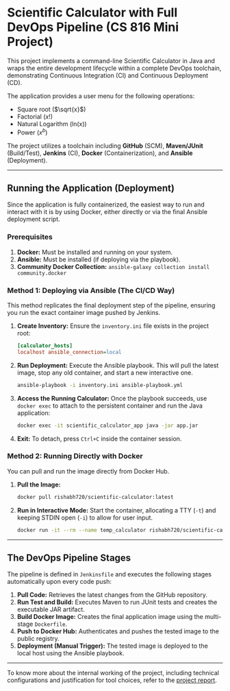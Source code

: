 # Scientific Calculator with Full DevOps Pipeline (CS 816 Mini Project)

This project implements a command-line Scientific Calculator in Java and wraps the entire development lifecycle within a complete DevOps toolchain, demonstrating Continuous Integration (CI) and Continuous Deployment (CD).

The application provides a user menu for the following operations:
* Square root ($\sqrt{x}$)
* Factorial ($x!$)
* Natural Logarithm (ln(x))
* Power ($x^b$)

The project utilizes a toolchain including **GitHub** (SCM), **Maven/JUnit** (Build/Test), **Jenkins** (CI), **Docker** (Containerization), and **Ansible** (Deployment).

---

## Running the Application (Deployment)

Since the application is fully containerized, the easiest way to run and interact with it is by using Docker, either directly or via the final Ansible deployment script.

### Prerequisites

1.  **Docker:** Must be installed and running on your system.
2.  **Ansible:** Must be installed (if deploying via the playbook).
3.  **Community Docker Collection:** `ansible-galaxy collection install community.docker`

### Method 1: Deploying via Ansible (The CI/CD Way)

This method replicates the final deployment step of the pipeline, ensuring you run the exact container image pushed by Jenkins.

1.  **Create Inventory:** Ensure the `inventory.ini` file exists in the project root:
    ```ini
    [calculator_hosts]
    localhost ansible_connection=local
    ```

2.  **Run Deployment:** Execute the Ansible playbook. This will pull the latest image, stop any old container, and start a new interactive one.
    ```bash
    ansible-playbook -i inventory.ini ansible-playbook.yml
    ```

3.  **Access the Running Calculator:** Once the playbook succeeds, use `docker exec` to attach to the persistent container and run the Java application:
    ```bash
    docker exec -it scientific_calculator_app java -jar app.jar
    ```

4.  **Exit:** To detach, press `Ctrl+C` inside the container session.

### Method 2: Running Directly with Docker

You can pull and run the image directly from Docker Hub.

1.  **Pull the Image:**
    ```bash
    docker pull rishabh720/scientific-calculator:latest
    ```

2.  **Run in Interactive Mode:** Start the container, allocating a TTY (`-t`) and keeping STDIN open (`-i`) to allow for user input.
    ```bash
    docker run -it --rm --name temp_calculator rishabh720/scientific-calculator:latest java -jar app.jar
    ```

---

## The DevOps Pipeline Stages

The pipeline is defined in `Jenkinsfile` and executes the following stages automatically upon every code push:

1.  **Pull Code:** Retrieves the latest changes from the GitHub repository.
2.  **Run Test and Build:** Executes Maven to run JUnit tests and creates the executable JAR artifact.
3.  **Build Docker Image:** Creates the final application image using the multi-stage `Dockerfile`.
4.  **Push to Docker Hub:** Authenticates and pushes the tested image to the public registry.
5.  **Deployment (Manual Trigger):** The tested image is deployed to the local host using the Ansible playbook.

---

To know more about the internal working of the project, including technical configurations and justification for tool choices, refer to the [project report](https://github.com/Rishabh-Dixit04/SciCalc/blob/master/Project_Report.pdf).
